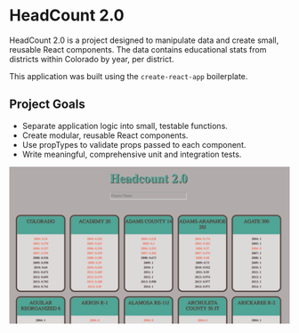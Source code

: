 # HeadCount 2.0

HeadCount 2.0 is a project designed to manipulate data and create small, reusable React components.  The data contains educational stats from districts within Colorado by year, per district.  

This application was built using the `create-react-app` boilerplate. 


## Project Goals

* Separate application logic into small, testable functions.
* Create modular, reusable React components.
* Use propTypes to validate props passed to each component.
* Write meaningful, comprehensive unit and integration tests.

<img src = 'public/headcount.png'>
